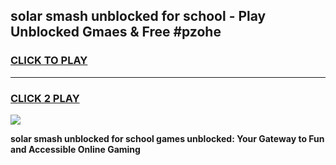 
## solar smash unblocked for school - Play Unblocked Gmaes & Free #pzohe
<h3>
<a href="https://news.freeplayer.one?title=solar_smash_unblocked_for_school&ref=24F">CLICK TO PLAY</a></h3>
<hr>

<h3>
<a href="https://news.freeplayer.one?title=solar_smash_unblocked_for_school&ref=24F">CLICK 2 PLAY</a>
  
</h3>

<a href="https://news.freeplayer.one?title=solar_smash_unblocked_for_school&ref=24F/"><img src="https://clearcache.store/games.png"></a>


**solar smash unblocked for school games unblocked: Your Gateway to Fun and Accessible Online Gaming**
